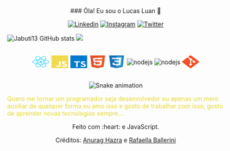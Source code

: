 <div align="center">
### Óla! Eu sou o Lucas Luan 👋


[![Linkedin](https://img.shields.io/badge/LinkedIn-0077B5?style=for-the-badge&logo=linkedin&logoColor=white)](https://www.linkedin.com/in/lucas-luan-963725262/)
[![Instagram](https://img.shields.io/badge/Instagram-E4405F?style=for-the-badge&logo=instagram&logoColor=white)](https://www.instagram.com/lukkasluan74/)
[![Twitter](https://img.shields.io/badge/Twitter-1DA1F2?style=for-the-badge&logo=twitter&logoColor=white)](https://twitter.com/M5Niac)
</div>

 ![Jabuti13 GitHub stats](https://github-readme-stats.vercel.app/api?username=Jabuti13&show_icons=true&theme=radical)
 <img src="https://github-readme-stats.vercel.app/api/top-langs/?username=Jabuti13&theme=dracula&hide_border=false&&layout=compact"/>
 
<div align="center" valign="top"><br>
  <img align="center" alt="React" height="30" width="40" src="https://raw.githubusercontent.com/devicons/devicon/master/icons/react/react-original.svg">
  <img align="center" alt="Js" height="30" width="40" src="https://raw.githubusercontent.com/devicons/devicon/master/icons/javascript/javascript-plain.svg">
  <img align="center" alt="Js" height="30" width="40" src="https://raw.githubusercontent.com/devicons/devicon/master/icons/typescript/typescript-plain.svg">
  <img align="center" alt="HTML" height="30" width="40" src="https://raw.githubusercontent.com/devicons/devicon/master/icons/html5/html5-original.svg">
  <img align="center" alt="CSS" height="30" width="40" src="https://raw.githubusercontent.com/devicons/devicon/master/icons/css3/css3-original.svg">
  <img align="center" alt="nodejs" height="30" width="40" src="https://cdn.worldvectorlogo.com/logos/nodejs-icon.svg">
  <img align="center" alt="nodejs" height="30" width="40" src="https://cdn.jsdelivr.net/gh/devicons/devicon/icons/mysql/mysql-original.svg">
  
  <img align="center" alt="git" height="30" width="40" src="https://raw.githubusercontent.com/devicons/devicon/master/icons/git/git-original.svg">
</div><br>



<div align="center">

  ![Snake animation](https://github.com/danielbped/danielbped/blob/output/github-contribution-grid-snake.svg)
  
</div>

<div style="color: #E3D82C">
<p>
Quero me tornar um programador seja desenvolvedor ou apenas um mero auxiliar de qualquer forma eu amo isso e gosto de trabalhar com isso, gosto de aprender novas tecnologias sempre...
</p>
</div>

<div align="center">
  <p>Feito com :heart: e JavaScript.</p>
  <p>Créditos: <a href="https://github.com/anuraghazra/github-readme-stats">Anurag Hazra</a> e <a href="https://github.com/rafaballerini">Rafaella Ballerini</a></p>
</div>

